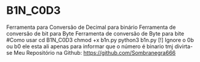 # B1N_C0D3
Ferramenta para Conversão de Decimal para binário
Ferramenta de conversão de bit para Byte 
Ferramenta de conversão de Byte para bite
#Como usar
cd B1N_C0D3
chmod +x b1n.py
python3 b1n.py
[!] Ignore o 0b ou b0 ele esta ali apenas para informar que o número é binario tmj divirta-se
Meu Repositório na Github: https://github.com/Sombranegra666

